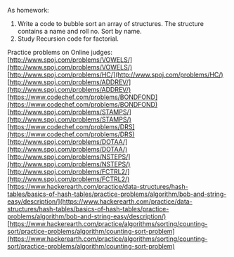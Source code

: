 As homework:

1. Write a code to bubble sort an array of structures. The structure contains a name and roll
no. Sort by name.
2. Study Recursion code for factorial.

Practice problems on Online judges:
[http://www.spoj.com/problems/VOWELS/](http://www.spoj.com/problems/VOWELS/)
[http://www.spoj.com/problems/HC/](http://www.spoj.com/problems/HC/)
[http://www.spoj.com/problems/ADDREV/](http://www.spoj.com/problems/ADDREV/)
[https://www.codechef.com/problems/BONDFOND](https://www.codechef.com/problems/BONDFOND)
[http://www.spoj.com/problems/STAMPS/](http://www.spoj.com/problems/STAMPS/)
[https://www.codechef.com/problems/DRS](https://www.codechef.com/problems/DRS)
[http://www.spoj.com/problems/DOTAA/](http://www.spoj.com/problems/DOTAA/)
[http://www.spoj.com/problems/NSTEPS/](http://www.spoj.com/problems/NSTEPS/)
[http://www.spoj.com/problems/FCTRL2/](http://www.spoj.com/problems/FCTRL2/)
[https://www.hackerearth.com/practice/data-structures/hash-tables/basics-of-hash-tables/practice-problems/algorithm/bob-and-string-easy/description/](https://www.hackerearth.com/practice/data-structures/hash-tables/basics-of-hash-tables/practice-problems/algorithm/bob-and-string-easy/description/)
[https://www.hackerearth.com/practice/algorithms/sorting/counting-sort/practice-problems/algorithm/counting-sort-problem](https://www.hackerearth.com/practice/algorithms/sorting/counting-sort/practice-problems/algorithm/counting-sort-problem)